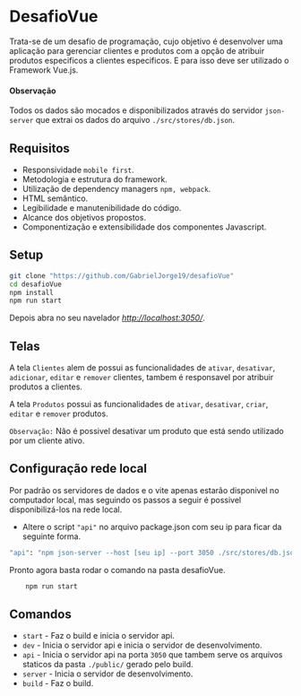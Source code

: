 # DesafioVue

Trata-se de um desafio de programação, cujo objetivo é desenvolver uma aplicação para gerenciar clientes e produtos com a opção de atribuir produtos especificos a clientes especificos. E para isso deve ser utilizado o Framework Vue.js.

#### Observação
Todos os dados são mocados e disponibilizados através do servidor `json-server` que extrai os dados do arquivo `./src/stores/db.json`.

## Requisitos

* Responsividade `mobile first`.
* Metodologia e estrutura do framework.
* Utilização de dependency managers `npm, webpack`.
* HTML semântico.
* Legibilidade e manutenibilidade do código.
* Alcance dos objetivos propostos.
* Componentização e extensibilidade dos componentes Javascript.


## Setup

```sh
git clone "https://github.com/GabrielJorge19/desafioVue"
cd desafioVue
npm install
npm run start
```

Depois abra no seu navelador *[http://localhost:3050/](http://localhost:3050/)*.

## Telas

A tela `Clientes` alem de possui as funcionalidades de `ativar`, `desativar`, `adicionar`, `editar` e `remover` clientes, tambem é responsavel por atribuir produtos a clientes.

A tela `Produtos` possui as funcionalidades de `ativar`, `desativar`, `criar`, `editar` e `remover` produtos.

`Observação:` Não é possivel desativar um produto que está sendo utilizado por um cliente ativo.

## Configuração rede local

Por padrão os servidores de dados e o vite apenas estarão disponivel no computador local, mas seguindo os passos a seguir é possivel disponibilizá-los na rede local.

* Altere o script `"api"` no arquivo package.json com seu ip para ficar da seguinte forma.

```sh
"api": "npm json-server --host [seu ip] --port 3050 ./src/stores/db.json"
```

Pronto agora basta rodar o comando na pasta desafioVue.
```sh
    npm run start
```


## Comandos

* `start` - Faz o build e inicia o servidor api.
* `dev` - Inicia o servidor api e inicia o servidor de desenvolvimento.
* `api` - Inicia o servidor api na porta `3050` que tambem serve os arquivos staticos da pasta `./public/` gerado pelo build.
* `server` - Inicia o servidor de desenvolvimento.
* `build` - Faz o build.